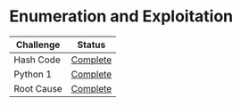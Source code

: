 # Enumeration and Exploitation

| Challenge     | Status    |
| ------------- |:-------------:| 
| Hash Code     | [Complete](Enumeration%20and%20Exploitation/Hash%20Code) |
| Python 1      | [Complete](Enumeration%20and%20Exploitation/Python%201)  |
| Root Cause    | [Complete](Enumeration%20and%20Exploitation/Root%20Cause)|
